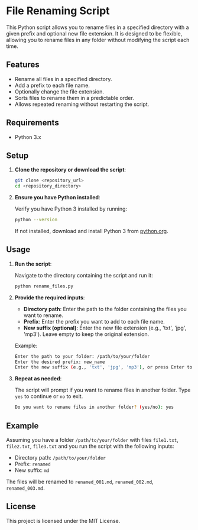# File Renaming Script

This Python script allows you to rename files in a specified directory with a given prefix and optional new file extension. It is designed to be flexible, allowing you to rename files in any folder without modifying the script each time.

## Features

- Rename all files in a specified directory.
- Add a prefix to each file name.
- Optionally change the file extension.
- Sorts files to rename them in a predictable order.
- Allows repeated renaming without restarting the script.

## Requirements

- Python 3.x

## Setup

1. **Clone the repository or download the script**:

    ```sh
    git clone <repository_url>
    cd <repository_directory>
    ```

2. **Ensure you have Python installed**:

    Verify you have Python 3 installed by running:

    ```sh
    python --version
    ```

    If not installed, download and install Python 3 from [python.org](https://www.python.org/).

## Usage

1. **Run the script**:

    Navigate to the directory containing the script and run it:

    ```sh
    python rename_files.py
    ```

2. **Provide the required inputs**:

    - **Directory path**: Enter the path to the folder containing the files you want to rename.
    - **Prefix**: Enter the prefix you want to add to each file name.
    - **New suffix (optional)**: Enter the new file extension (e.g., 'txt', 'jpg', 'mp3'). Leave empty to keep the original extension.

    Example:

    ```sh
    Enter the path to your folder: /path/to/your/folder
    Enter the desired prefix: new_name
    Enter the new suffix (e.g., 'txt', 'jpg', 'mp3'), or press Enter to keep original suffix:
    ```

3. **Repeat as needed**:

    The script will prompt if you want to rename files in another folder. Type `yes` to continue or `no` to exit.

    ```sh
    Do you want to rename files in another folder? (yes/no): yes
    ```

## Example

Assuming you have a folder `/path/to/your/folder` with files `file1.txt`, `file2.txt`, `file3.txt` and you run the script with the following inputs:

- Directory path: `/path/to/your/folder`
- Prefix: `renamed`
- New suffix: `md`

The files will be renamed to `renamed_001.md`, `renamed_002.md`, `renamed_003.md`.

## License

This project is licensed under the MIT License.
